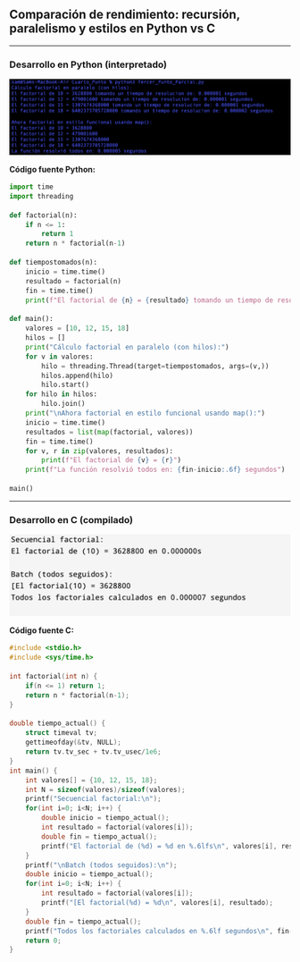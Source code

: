 ## Comparación de rendimiento: recursión, paralelismo y estilos en Python vs C

---

### Desarrollo en Python (interpretado)

![Imagealt](https://github.com/samuelleyton2006/EntregaPrimerParcialLenguajesDeProgramacion/blob/07dcfd806c6b04fc8bbcbfcf184ef23fa7633290/Primer%20Parcial%20Lenguajes%20De%20Programacion%20/Cuarto_Punto/TerminPy.jpg)

**Código fuente Python:**
``` python
import time
import threading

def factorial(n):
    if n <= 1:
        return 1
    return n * factorial(n-1)

def tiempostomados(n):  
    inicio = time.time()
    resultado = factorial(n)
    fin = time.time()
    print(f"El factorial de {n} = {resultado} tomando un tiempo de resolucion de: {fin-inicio:.6f} segundos")

def main():
    valores = [10, 12, 15, 18]
    hilos = []
    print("Cálculo factorial en paralelo (con hilos):")
    for v in valores:
        hilo = threading.Thread(target=tiempostomados, args=(v,))  
        hilos.append(hilo)
        hilo.start()
    for hilo in hilos:
        hilo.join()
    print("\nAhora factorial en estilo funcional usando map():")
    inicio = time.time()
    resultados = list(map(factorial, valores))
    fin = time.time()
    for v, r in zip(valores, resultados):
        print(f"El factorial de {v} = {r}")
    print(f"La función resolvió todos en: {fin-inicio:.6f} segundos")

main()
```
---

### Desarrollo en C (compilado)

![Imagealt](https://github.com/samuelleyton2006/EntregaPrimerParcialLenguajesDeProgramacion/blob/07dcfd806c6b04fc8bbcbfcf184ef23fa7633290/Primer%20Parcial%20Lenguajes%20De%20Programacion%20/Cuarto_Punto/TerminC.jpg)

**Código fuente C:**
``` C
#include <stdio.h>
#include <sys/time.h>

int factorial(int n) {
    if(n <= 1) return 1;
    return n * factorial(n-1);
}

double tiempo_actual() {
    struct timeval tv;
    gettimeofday(&tv, NULL);
    return tv.tv_sec + tv.tv_usec/1e6;
}
int main() {
    int valores[] = {10, 12, 15, 18};
    int N = sizeof(valores)/sizeof(valores);
    printf("Secuencial factorial:\n");
    for(int i=0; i<N; i++) {
        double inicio = tiempo_actual();
        int resultado = factorial(valores[i]);
        double fin = tiempo_actual();
        printf("El factorial de (%d) = %d en %.6lfs\n", valores[i], resultado, fin-inicio);
    }
    printf("\nBatch (todos seguidos):\n");
    double inicio = tiempo_actual();
    for(int i=0; i<N; i++) {
        int resultado = factorial(valores[i]);
        printf("[El factorial(%d) = %d\n", valores[i], resultado);
    }
    double fin = tiempo_actual();
    printf("Todos los factoriales calculados en %.6lf segundos\n", fin-inicio);
    return 0;
}
```
